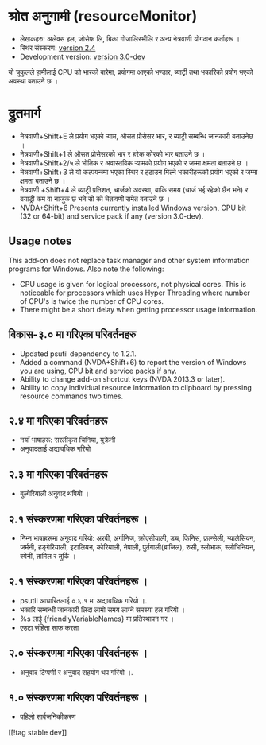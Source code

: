 # श्रोत अनुगामी (resourceMonitor) #

* लेखकहरु: अलेक्स हल, जोसेफ लि, बिका गोजालिस्भीलि र अन्य नेत्रवाणी योगदान
  कर्ताहरू ।
* स्थिर संस्करण: [version 2.4][1]
* Development version: [version 3.0-dev][2]

यो चुकुलले हामीलाई CPU को भारको बारेमा, प्रयोगमा आएको भण्डार, ब्याट्री तथा
भकारिको प्रयोग भएको अवस्था बताउने छ ।

# द्रुतमार्ग #

* नेत्रवाणी+Shift+E ले प्रयोग भएको र्‍याम, औसत प्रोसेसर भार, र ब्याट्री
  सम्बन्धि जानकारी बताउनेछ ।
* नेत्रवाणी+Shift+1 ले औसत प्रोसेसरको भार र हरेक कोरको भार बताउने छ ।
* नेत्रवाणी+Shift+2/५ ले भोतिक र अवास्तविक र्‍यामको प्रयोग भएको र जम्मा
  क्षमता बताउने छ ।
* नेत्रवाणी+Shift+3 ले यो कल्पयन्त्र्मा भएका स्थिर र हटाउन मिल्ने भकारीहरूको
  प्रयोग भएको र जम्मा क्षमता बताउने छ । 
* नेत्रवाणी +Shift+4 ले ब्याट्री प्रतिशत, चार्जको अवस्था, बाकि समय (चार्ज भई
  रहेको छैन भने) र ब्रयाट्री कम वा नाजुक छ भने सो को चेतावणी समेत बताउने छ ।
* NVDA+Shift+6 Presents currently installed Windows version, CPU bit (32 or
  64-bit) and service pack if any (version 3.0-dev).

## Usage notes ##

This add-on does not replace task manager and other system information
programs for Windows. Also note the following:

* CPU usage is given for logical processors, not physical cores. This is
  noticeable for processors which uses Hyper Threading where number of CPU's
  is twice the number of CPU cores.
* There might be a short delay when getting processor usage information.

## विकास-३.० मा गरिएका परिवर्तनहरु ##

* Updated psutil dependency to 1.2.1.
* Added a command (NVDA+Shift+6) to report the version of Windows you are
  using, CPU bit and service packs if any.
* Ability to change add-on shortcut keys (NVDA 2013.3 or later).
* Ability to copy individual resource information to clipboard by pressing
  resource commands two times.

## २.४ मा गरिएका परिवर्तनहरू ##

* नयाँ भाषाहरू: सरलीकृत चिनिया, युक्रेनी
* अनुवादलाई अद्यावधिक गरियो 

## २.३ मा गरिएका परिवर्तनहरू ##

* बुल्गेरियाली अनुवाद थपियो ।

## २.१ संस्करणमा गरिएका परिवर्तनहरू । ##

* निम्न भाषाहरूमा अनुवाद गरियो: अरबी, अर्गानिज, क्रोएसीयाली, डच, फिनिस,
  फ्रान्सेली, ग्यालेसियन, जर्मनी, हङ्गेरियाली, इटालियन, कोरियाली, नेपाली,
  पुर्तगाली(ब्राजिल), रुसी, स्लोभाक, स्लोभिनियन, स्पेनी, तामिल र तुर्कि ।

## २.१ संस्करणमा गरिएका परिवर्तनहरू । ##

* psutil आधारितलाई ०.६.१ मा अद्यावधिक गरियो ।.
* भकारि सम्बन्धी जानकारी लिदा लामो समय लाग्ने समस्या हल गरियो ।
* %s लाई {friendlyVariableNames} मा प्रतिस्थापन गर ।
* एउटा संहिता साफ करता

## २.० संस्करणमा गरिएका परिवर्तनहरू । ##

* अनुवाद टिप्पणी र अनुवाद सहयोग थप गरियो ।.

## १.० संस्करणमा गरिएका परिवर्तनहरू । ##

* पहिलो सार्वजनिकीकरण

[[!tag stable dev]]

[1]: http://addons.nvda-project.org/files/get.php?file=rm

[2]: http://addons.nvda-project.org/files/get.php?file=rm-dev
